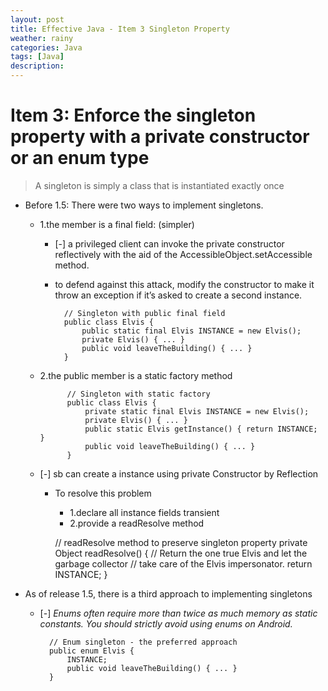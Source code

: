 ```yaml
---
layout: post
title: Effective Java - Item 3 Singleton Property
weather: rainy
categories: Java
tags: [Java]
description:
---
```


# Item 3: Enforce the singleton property with a private constructor or an enum type

> A singleton is simply a class that is instantiated exactly once

- Before 1.5: There were two ways to implement singletons.
    - 1.the member is a final field: (simpler)
        - [-] a privileged client can invoke the private constructor reflectively with the aid of the AccessibleObject.setAccessible method.
        - to defend against this attack, modify the constructor to make it throw an exception if it’s asked to create a second instance.

                // Singleton with public final field
                public class Elvis {
                    public static final Elvis INSTANCE = new Elvis();
                    private Elvis() { ... }
                    public void leaveTheBuilding() { ... }
                }

    - 2.the public member is a static factory method

                // Singleton with static factory
                public class Elvis {
                    private static final Elvis INSTANCE = new Elvis();
                    private Elvis() { ... }
                    public static Elvis getInstance() { return INSTANCE; }
                    public void leaveTheBuilding() { ... }
                }
    - [-] sb can create a instance using private Constructor by Reflection
        - To resolve this problem
            - 1.declare all instance fields transient
            - 2.provide a readResolve method

            // readResolve method to preserve singleton property
            private Object readResolve() {
                // Return the one true Elvis and let the garbage collector
                // take care of the Elvis impersonator.
                return INSTANCE;
            }

- As of release 1.5, there is a third approach to implementing singletons
    - [-] _Enums often require more than twice as much memory as static constants. You should strictly avoid using enums on Android._

            // Enum singleton - the preferred approach
            public enum Elvis {
                INSTANCE;
                public void leaveTheBuilding() { ... }
            }